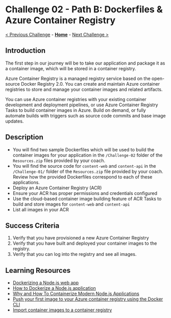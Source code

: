 # Challenge 02 - Path B: Dockerfiles & Azure Container Registry

[< Previous Challenge](./Challenge-01.md) - **[Home](../README.md)** - [Next Challenge >](./Challenge-03.md)

## Introduction

The first step in our journey will be to take our application and package it as a container image, which will be stored in a container registry.

Azure Container Registry is a managed registry service based on the open-source Docker Registry 2.0. You can create and maintain Azure container registries to store and manage your container images and related artifacts.

You can use Azure container registries with your existing container development and deployment pipelines, or use Azure Container Registry Tasks to build container images in Azure. Build on demand, or fully automate builds with triggers such as source code commits and base image updates.

## Description

- You will find two sample Dockerfiles which will be used to build the container images for your application in the `/Challenge-02` folder of the `Resources.zip` files provided by your coach.
- You will find the source code for `content-web` and `content-api` in the `/Challenge-01/` folder of the `Resources.zip` file provided by your coach. Review how the provided Dockerfiles correspond to each of these applications.
- Deploy an Azure Container Registry (ACR)
- Ensure your ACR has proper permissions and credentials configured
- Use the cloud-based container image building feature of ACR Tasks to build and store images for `content-web` and `content-api`
- List all images in your ACR

## Success Criteria

1. Verify that you have provisioned a new Azure Container Registry
1. Verify that you have built and deployed your container images to the registry.
1. Verify that you can log into the registry and see all images.


## Learning Resources

- [Dockerizing a Node.js web app](https://nodejs.org/en/docs/guides/nodejs-docker-webapp/)
- [How to Dockerize a Node.js application](https://buddy.works/guides/how-dockerize-node-application)
- [Why and How To Containerize Modern Node.js Applications](https://www.cuelogic.com/blog/why-and-how-to-containerize-modern-nodejs-applications)
- [Push your first image to your Azure container registry using the Docker CLI](https://learn.microsoft.com/en-us/azure/container-registry/container-registry-get-started-docker-cli?tabs=azure-cli)
- [Import container images to a container registry](https://learn.microsoft.com/en-us/azure/container-registry/container-registry-import-images?tabs=azure-cli)
